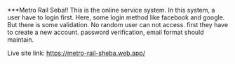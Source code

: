 
***Metro Rail Seba!!
This is the online service system. In this system, a user have to login first.
Here, some login method like facebook and google. But there is some validation.
No random user can not access. first they have to create a new account.
password verification, email format should maintain.

Live site link: https://metro-rail-sheba.web.app/